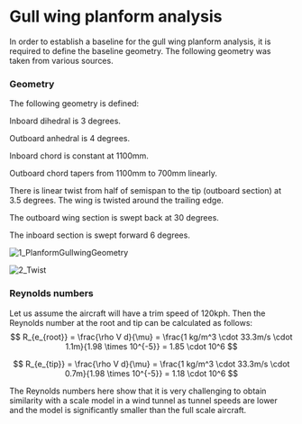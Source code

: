 # Gull wing planform analysis

In order to establish a baseline for the gull wing planform analysis, it is required to define the baseline geometry.  The following geometry was taken from various sources.

### Geometry

The following geometry is defined:

Inboard dihedral is 3 degrees.

Outboard anhedral is 4 degrees.

Inboard chord is constant at 1100mm.

Outboard chord tapers from 1100mm to 700mm linearly.

There is linear twist from half of semispan to the tip (outboard section) at 3.5 degrees.  The wing is twisted around the trailing edge.

The outboard wing section is swept back at 30 degrees.

The inboard section is swept forward 6 degrees.

![1_PlanformGullwingGeometry](C:\temp\TaillessAircraftZA\gullwing\Pictures\1_PlanformGullwingGeometry.png)



![2_Twist](C:\temp\TaillessAircraftZA\gullwing\Pictures\2_Twist.png)

### Reynolds numbers

Let us assume the aircraft will have a trim speed of 120kph.  Then the Reynolds number at the root and tip can be calculated as follows:
$$
R_{e_{root}} = \frac{\rho V d}{\mu} = \frac{1 kg/m^3 \cdot 33.3m/s \cdot 1.1m}{1.98 \times 10^{-5}} = 1.85 \cdot 10^6
$$

$$
R_{e_{tip}} = \frac{\rho V d}{\mu} = \frac{1 kg/m^3 \cdot 33.3m/s \cdot 0.7m}{1.98 \times 10^{-5}} = 1.18 \cdot 10^6
$$

The Reynolds numbers here show that it is very challenging to obtain similarity with a scale model in a wind tunnel as tunnel speeds are lower and the model is significantly smaller than the full scale aircraft.

